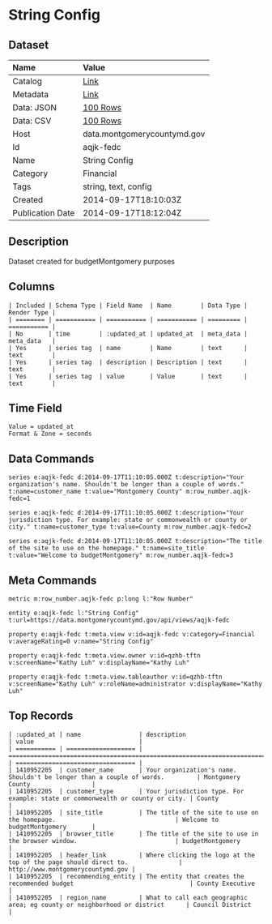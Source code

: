 # String Config

## Dataset

| Name | Value |
| :--- | :---- |
| Catalog | [Link](https://catalog.data.gov/dataset/string-config-1c28c) |
| Metadata | [Link](https://data.montgomerycountymd.gov/api/views/aqjk-fedc) |
| Data: JSON | [100 Rows](https://data.montgomerycountymd.gov/api/views/aqjk-fedc/rows.json?max_rows=100) |
| Data: CSV | [100 Rows](https://data.montgomerycountymd.gov/api/views/aqjk-fedc/rows.csv?max_rows=100) |
| Host | data.montgomerycountymd.gov |
| Id | aqjk-fedc |
| Name | String Config |
| Category | Financial |
| Tags | string, text, config |
| Created | 2014-09-17T18:10:03Z |
| Publication Date | 2014-09-17T18:12:04Z |

## Description

Dataset created for budgetMontgomery purposes

## Columns

```ls
| Included | Schema Type | Field Name  | Name        | Data Type | Render Type |
| ======== | =========== | =========== | =========== | ========= | =========== |
| No       | time        | :updated_at | updated_at  | meta_data | meta_data   |
| Yes      | series tag  | name        | Name        | text      | text        |
| Yes      | series tag  | description | Description | text      | text        |
| Yes      | series tag  | value       | Value       | text      | text        |
```

## Time Field

```ls
Value = updated_at
Format & Zone = seconds
```

## Data Commands

```ls
series e:aqjk-fedc d:2014-09-17T11:10:05.000Z t:description="Your organization's name. Shouldn't be longer than a couple of words." t:name=customer_name t:value="Montgomery County" m:row_number.aqjk-fedc=1

series e:aqjk-fedc d:2014-09-17T11:10:05.000Z t:description="Your jurisdiction type. For example: state or commonwealth or county or city." t:name=customer_type t:value=County m:row_number.aqjk-fedc=2

series e:aqjk-fedc d:2014-09-17T11:10:05.000Z t:description="The title of the site to use on the homepage." t:name=site_title t:value="Welcome to budgetMontgomery" m:row_number.aqjk-fedc=3
```

## Meta Commands

```ls
metric m:row_number.aqjk-fedc p:long l:"Row Number"

entity e:aqjk-fedc l:"String Config" t:url=https://data.montgomerycountymd.gov/api/views/aqjk-fedc

property e:aqjk-fedc t:meta.view v:id=aqjk-fedc v:category=Financial v:averageRating=0 v:name="String Config"

property e:aqjk-fedc t:meta.view.owner v:id=qzhb-tftn v:screenName="Kathy Luh" v:displayName="Kathy Luh"

property e:aqjk-fedc t:meta.view.tableauthor v:id=qzhb-tftn v:screenName="Kathy Luh" v:roleName=administrator v:displayName="Kathy Luh"
```

## Top Records

```ls
| :updated_at | name                | description                                                                   | value                             | 
| =========== | =================== | ============================================================================= | ================================= | 
| 1410952205  | customer_name       | Your organization's name. Shouldn't be longer than a couple of words.         | Montgomery County                 | 
| 1410952205  | customer_type       | Your jurisdiction type. For example: state or commonwealth or county or city. | County                            | 
| 1410952205  | site_title          | The title of the site to use on the homepage.                                 | Welcome to budgetMontgomery       | 
| 1410952205  | browser_title       | The title of the site to use in the browser window.                           | budgetMontgomery                  | 
| 1410952205  | header_link         | Where clicking the logo at the top of the page should direct to.              | http://www.montgomerycountymd.gov | 
| 1410952205  | recommending_entity | The entity that creates the recommended budget                                | County Executive                  | 
| 1410952205  | region_name         | What to call each geographic area; eg county or neighborhood or district      | Council District                  | 
```